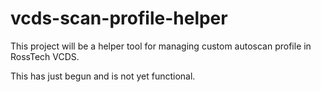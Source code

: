 # vcds-scan-profile-helper

This project will be a helper tool for managing custom autoscan profile in RossTech VCDS.

This has just begun and is not yet functional.

